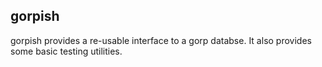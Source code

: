 ## gorpish

gorpish provides a re-usable interface to a gorp databse. It also provides some basic testing utilities.

